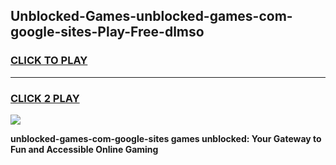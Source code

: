 
## Unblocked-Games-unblocked-games-com-google-sites-Play-Free-dlmso
<h3>
<a href="https://premium76.site?title=unblocked-games-com-google-sites&ref=19M">CLICK TO PLAY</a></h3>
<hr>

<h3>
<a href="https://premium76.site?title=unblocked-games-com-google-sites&ref=19M">CLICK 2 PLAY</a>
  
</h3>

<a href="https://premium76.site?title=unblocked-games-com-google-sites&ref=19M"><img src="https://clearcache.store/games.png"></a>


**unblocked-games-com-google-sites games unblocked: Your Gateway to Fun and Accessible Online Gaming**
